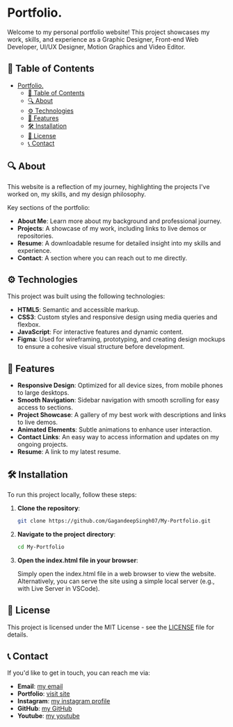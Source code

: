 # Portfolio.
 Welcome to my personal portfolio website! This project showcases my work, skills, and experience as a Graphic Designer, Front-end Web Developer, UI/UX Designer, Motion Graphics and Video Editor.

## 📜 Table of Contents

- [Portfolio.](#portfolio)
  - [📜 Table of Contents](#-table-of-contents)
  - [🔍 About](#-about)
  - [⚙️ Technologies](#️-technologies)
  - [🚀 Features](#-features)
  - [🛠 Installation](#-installation)
  - [📜 License](#-license)
  - [📞 Contact](#-contact)

## 🔍 About

This website is a reflection of my journey, highlighting the projects I've worked on, my skills, and my design philosophy.

Key sections of the portfolio:
- **About Me**: Learn more about my background and professional journey.
- **Projects**: A showcase of my work, including links to live demos or repositories.
- **Resume**: A downloadable resume for detailed insight into my skills and experience.
- **Contact**: A section where you can reach out to me directly.

## ⚙️ Technologies

This project was built using the following technologies:

- **HTML5**: Semantic and accessible markup.
- **CSS3**: Custom styles and responsive design using media queries and flexbox.
- **JavaScript**: For interactive features and dynamic content.
- **Figma**: Used for wireframing, prototyping, and creating design mockups to ensure a cohesive visual structure before development.


## 🚀 Features

- **Responsive Design**: Optimized for all device sizes, from mobile phones to large desktops.
- **Smooth Navigation**: Sidebar navigation with smooth scrolling for easy access to sections.
- **Project Showcase**: A gallery of my best work with descriptions and links to live demos.
- **Animated Elements**: Subtle animations to enhance user interaction.
- **Contact Links**: An easy way to access information and updates on my ongoing projects.
- **Resume**: A link to my latest resume.

## 🛠 Installation

To run this project locally, follow these steps:

1. **Clone the repository**:
   ```bash
   git clone https://github.com/GagandeepSingh07/My-Portfolio.git

2. **Navigate to the project directory**:
   ```bash
   cd My-Portfolio

3. **Open the index.html file in your browser**:

   Simply open the index.html file in a web browser to view the website. Alternatively, you can serve the site using a simple local server (e.g., with Live Server in VSCode).


## 📜 License

This project is licensed under the MIT License - see the [LICENSE](./Other%20files/LICENSE) file for details.

## 📞 Contact

If you'd like to get in touch, you can reach me via:

- **Email**: [my email](singhgagan40951@gmail.com)
- **Portfolio**: [visit site](https://singhgagan-portfolio.vercel.app/)
- **Instagram**: [my instagram profile](https://www.instagram.com/_singh_gagan__?utm_source=qr&igsh=OTh0eG8wMHdiZnE1)
- **GitHub**: [my GitHub](https://github.com/GagandeepSingh07)
- **Youtube**: [my youtube](https://youtube.com/@5ilence01?si=RKAOC_-i5Esn--bn)
